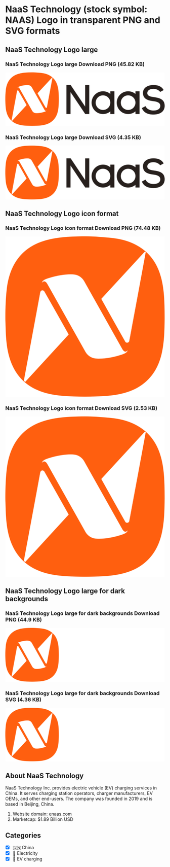 # NaaS Technology (stock symbol: NAAS) Logo in transparent PNG and SVG formats

## NaaS Technology Logo large

### NaaS Technology Logo large Download PNG (45.82 KB)

![NaaS Technology Logo large Download PNG (45.82 KB)](/img/orig/NAAS_BIG-0cb8fa2d.png)

### NaaS Technology Logo large Download SVG (4.35 KB)

![NaaS Technology Logo large Download SVG (4.35 KB)](/img/orig/NAAS_BIG-e603bce3.svg)

## NaaS Technology Logo icon format

### NaaS Technology Logo icon format Download PNG (74.48 KB)

![NaaS Technology Logo icon format Download PNG (74.48 KB)](/img/orig/NAAS-e858b601.png)

### NaaS Technology Logo icon format Download SVG (2.53 KB)

![NaaS Technology Logo icon format Download SVG (2.53 KB)](/img/orig/NAAS-b289de7b.svg)

## NaaS Technology Logo large for dark backgrounds

### NaaS Technology Logo large for dark backgrounds Download PNG (44.9 KB)

![NaaS Technology Logo large for dark backgrounds Download PNG (44.9 KB)](/img/orig/NAAS_BIG.D-88bacfe6.png)

### NaaS Technology Logo large for dark backgrounds Download SVG (4.36 KB)

![NaaS Technology Logo large for dark backgrounds Download SVG (4.36 KB)](/img/orig/NAAS_BIG.D-e04f0d33.svg)

## About NaaS Technology

NaaS Technology Inc. provides electric vehicle (EV) charging services in China. It serves charging station operators, charger manufacturers, EV OEMs, and other end-users. The company was founded in 2019 and is based in Beijing, China.

1. Website domain: enaas.com
2. Marketcap: $1.89 Billion USD


## Categories
- [x] 🇨🇳 China
- [x] 🔋 Electricity
- [x] 🔌​ EV charging
